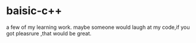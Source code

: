 # baisic-c++
a few of my learning work.
maybe someone would laugh at my code,if you got pleasrure ,that would be great.

